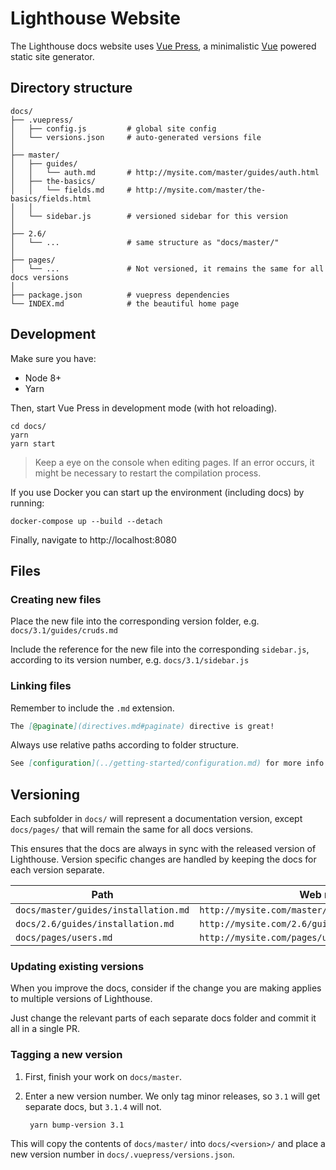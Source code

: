 # Lighthouse Website

The Lighthouse docs website uses [Vue Press](https://vuepress.vuejs.org),
a minimalistic [Vue](https://vuejs.org/) powered static site generator.

## Directory structure

```
docs/
├── .vuepress/            
│   ├── config.js         # global site config
│   └── versions.json     # auto-generated versions file
│
├── master/               
│   ├── guides/         
│   │   └── auth.md       # http://mysite.com/master/guides/auth.html
│   ├── the-basics/         
│   │   └── fields.md     # http://mysite.com/master/the-basics/fields.html
│   │ 
│   └── sidebar.js        # versioned sidebar for this version   
│
├── 2.6/               
│   └── ...               # same structure as "docs/master/"
│
├── pages/
│   └── ...               # Not versioned, it remains the same for all docs versions
│
├── package.json          # vuepress dependencies
└── INDEX.md              # the beautiful home page
```

## Development

Make sure you have:

- Node 8+
- Yarn 

Then, start Vue Press in development mode (with hot reloading).

    cd docs/
    yarn
    yarn start

> Keep a eye on the console when editing pages.
If an error occurs, it might be necessary to restart the compilation process.

If you use Docker you can start up the environment (including docs) by running:

    docker-compose up --build --detach

Finally, navigate to http://localhost:8080

## Files

### Creating new files

Place the new file into the corresponding version folder,
e.g. `docs/3.1/guides/cruds.md`
    
Include the reference for the new file into the corresponding `sidebar.js`,
according to its version number, e.g. `docs/3.1/sidebar.js`

### Linking files

Remember to include the `.md` extension. 

```md
The [@paginate](directives.md#paginate) directive is great!
```

Always use relative paths according to folder structure.

```md
See [configuration](../getting-started/configuration.md) for more info.
```

## Versioning

Each subfolder in `docs/` will represent a documentation version,
except `docs/pages/` that will remain the same for all docs versions. 

This ensures that the docs are always in sync with the released version of Lighthouse.
Version specific changes are handled by keeping the docs for each version separate.

| Path                                    | Web route                                           |
|-----------------------------------------|-----------------------------------------------------|
| `docs/master/guides/installation.md`    | `http://mysite.com/master/guides/installation.html` |
| `docs/2.6/guides/installation.md`       | `http://mysite.com/2.6/guides/installation.html`    |
| `docs/pages/users.md`                   | `http://mysite.com/pages/users.html`    |

### Updating existing versions

When you improve the docs, consider if the change you are making applies to
multiple versions of Lighthouse.

Just change the relevant parts of each separate docs folder and commit it all
in a single PR.

### Tagging a new version

1. First, finish your work on `docs/master`.

1. Enter a new version number. We only tag minor releases, so `3.1` will get separate
docs, but `3.1.4` will not.

        yarn bump-version 3.1

This will copy the contents of `docs/master/` into `docs/<version>/`
and place a new version number in `docs/.vuepress/versions.json`.
